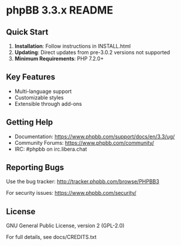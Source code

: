 # phpBB 3.3.x README

## Quick Start

1. **Installation**: Follow instructions in INSTALL.html
2. **Updating**: Direct updates from pre-3.0.2 versions not supported
3. **Minimum Requirements**: PHP 7.2.0+

## Key Features

- Multi-language support
- Customizable styles
- Extensible through add-ons

## Getting Help

- Documentation: https://www.phpbb.com/support/docs/en/3.3/ug/
- Community Forums: https://www.phpbb.com/community/
- IRC: #phpbb on irc.libera.chat

## Reporting Bugs

Use the bug tracker: http://tracker.phpbb.com/browse/PHPBB3

For security issues: https://www.phpbb.com/security/

## License

GNU General Public License, version 2 (GPL-2.0)

For full details, see docs/CREDITS.txt